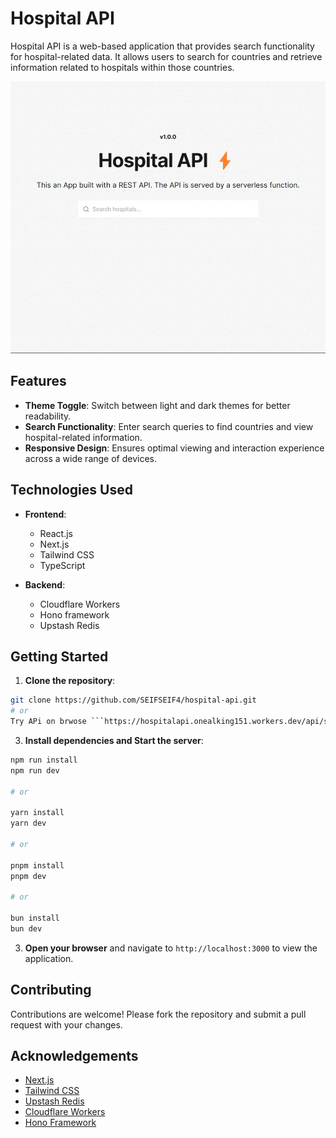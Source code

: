 # Hospital API

Hospital API is a web-based application that provides search functionality for hospital-related data. It allows users to search for countries and retrieve information related to hospitals within those countries.


![Hospital API Demo](https://raw.githubusercontent.com/SEIFSEIF4/hospital-api/master/public/hospitalApi-lightTheme.gif?token=GHSAT0AAAAAACR3AYBJWFWRP5EA22NGU7YOZR22JQQ)


## Features

- **Theme Toggle**: Switch between light and dark themes for better readability.
- **Search Functionality**: Enter search queries to find countries and view hospital-related information.
- **Responsive Design**: Ensures optimal viewing and interaction experience across a wide range of devices.

## Technologies Used

- **Frontend**:
  - React.js
  - Next.js
  - Tailwind CSS
  - TypeScript

- **Backend**:
  - Cloudflare Workers
  - Hono framework
  - Upstash Redis

## Getting Started

1. **Clone the repository**:
```bash 
git clone https://github.com/SEIFSEIF4/hospital-api.git
# or
Try APi on brwose ```https://hospitalapi.onealking151.workers.dev/api/search?q=<input>
```

3. **Install dependencies and Start the server**:
```bash
npm run install
npm run dev

# or

yarn install
yarn dev

# or

pnpm install
pnpm dev

# or

bun install
bun dev
```

3. **Open your browser** and navigate to `http://localhost:3000` to view the application.

## Contributing

Contributions are welcome! Please fork the repository and submit a pull request with your changes.

## Acknowledgements

- [Next.js](https://nextjs.org)
- [Tailwind CSS](https://tailwindcss.com)
- [Upstash Redis](https://upstash.com)
- [Cloudflare Workers](https://workers.cloudflare.com)
- [Hono Framework](https://hono.dev)

